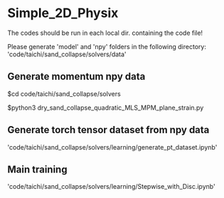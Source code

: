 # Simple_2D_Physix

The codes should be run in each local dir. containing the code file!

Please generate 'model' and 'npy' folders in the following directory: 
'code/taichi/sand_collapse/solvers/data'

## Generate momentum npy data
$cd code/taichi/sand_collapse/solvers

$python3 dry_sand_collapse_quadratic_MLS_MPM_plane_strain.py

## Generate torch tensor dataset from npy data
'code/taichi/sand_collapse/solvers/learning/generate_pt_dataset.ipynb'

## Main training
'code/taichi/sand_collapse/solvers/learning/Stepwise_with_Disc.ipynb'
